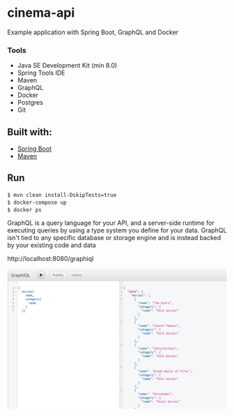 
# cinema-api

Example application with Spring Boot, GraphQL and Docker

### Tools

- Java SE Development Kit (min 8.0)
- Spring Tools IDE
- Maven
- GraphQL
- Docker
- Postgres
- Git

## Built with:

- [Spring Boot](https://spring.io/projects/spring-boot)
- [Maven](https://maven.apache.org/)

## Run

```sh
$ mvn clean install-DskipTests=true
$ docker-compose up
$ docker ps
```

GraphQL is a query language for your API, and a server-side runtime for executing queries by using a type system you define for your data.
GraphQL isn't tied to any specific database or storage engine and is instead backed by your existing code and data

http://localhost:8080/graphiql

<img src="img/movies.PNG">


